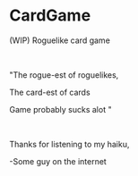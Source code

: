 # CardGame
(WIP) Roguelike card game

<br>

"The rogue-est of roguelikes, 

The card-est of cards 

Game probably sucks alot "

<br>

Thanks for listening to my haiku,

-Some guy on the internet
